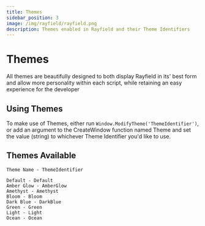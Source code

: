 ```yaml
---
title: Themes
sidebar_position: 3
image: /img/rayfield/rayfield.png
description: Themes enabled in Rayfield and their Theme Identifiers
---
```


# Themes
All themes are beautifully designed to both display Rayfield in its' best form and allow more personality within each script, while retaining an easy experience for the developer

## Using Themes
To make use of Themes, either run `Window.ModifyTheme('ThemeIdentifier')`, or add an argument to the CreateWindow function named Theme and set the value (string) to whichever Theme Identifier you'd like to use.

## Themes Available

```
Theme Name - ThemeIdentifier

Default - Default
Amber Glow - AmberGlow
Amethyst - Amethyst
Bloom - Bloom
Dark Blue - DarkBlue
Green - Green
Light - Light
Ocean - Ocean
```
